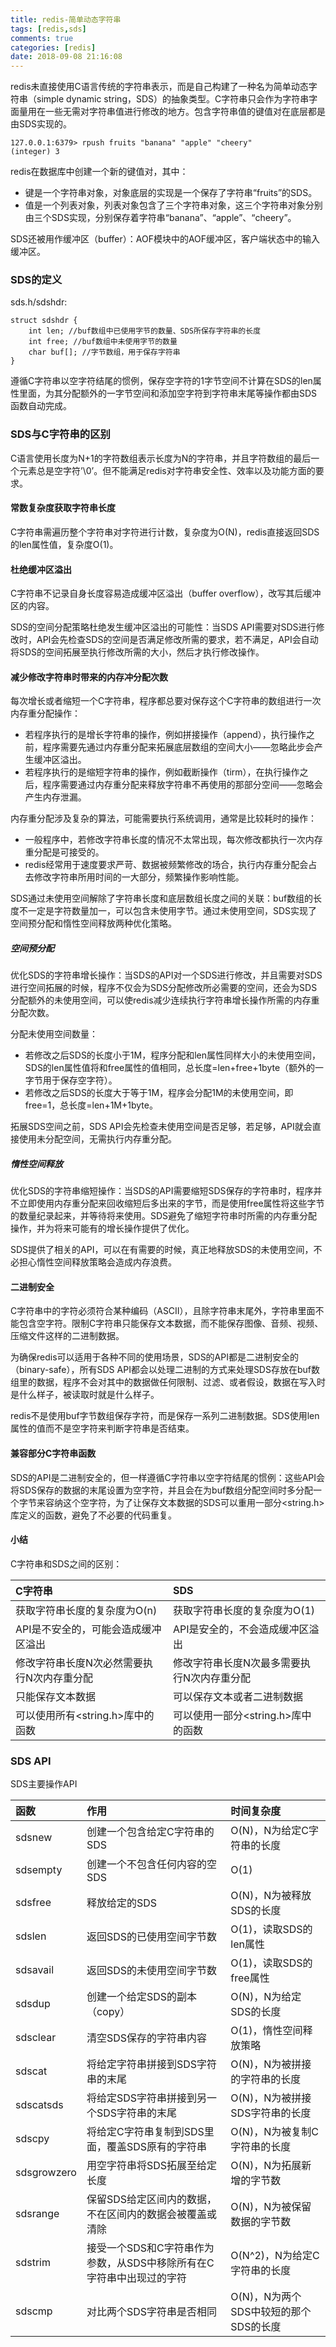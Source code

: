 ```yaml
---
title: redis-简单动态字符串
tags: [redis,sds]
comments: true
categories: [redis]
date: 2018-09-08 21:16:08
---
```

redis未直接使用C语言传统的字符串表示，而是自己构建了一种名为简单动态字符串（simple dynamic string，SDS）的抽象类型。C字符串只会作为字符串字面量用在一些无需对字符串值进行修改的地方。包含字符串值的键值对在底层都是由SDS实现的。

```
127.0.0.1:6379> rpush fruits "banana" "apple" "cheery"
(integer) 3
```
redis在数据库中创建一个新的键值对，其中：

* 键是一个字符串对象，对象底层的实现是一个保存了字符串“fruits”的SDS。
* 值是一个列表对象，列表对象包含了三个字符串对象，这三个字符串对象分别由三个SDS实现，分别保存着字符串“banana”、“apple”、“cheery”。  

SDS还被用作缓冲区（buffer）：AOF模块中的AOF缓冲区，客户端状态中的输入缓冲区。

### SDS的定义
sds.h/sdshdr:

```
struct sdshdr {
	int len; //buf数组中已使用字节的数量、SDS所保存字符串的长度
	int free; //buf数组中未使用字节的数量
	char buf[]; //字节数组，用于保存字符串
}
```
遵循C字符串以空字符结尾的惯例，保存空字符的1字节空间不计算在SDS的len属性里面，为其分配额外的一字节空间和添加空字符到字符串末尾等操作都由SDS函数自动完成。

### SDS与C字符串的区别
C语言使用长度为N+1的字符数组表示长度为N的字符串，并且字符数组的最后一个元素总是空字符’\0’。但不能满足redis对字符串安全性、效率以及功能方面的要求。

#### 常数复杂度获取字符串长度
C字符串需遍历整个字符串对字符进行计数，复杂度为O(N)，redis直接返回SDS的len属性值，复杂度O(1)。

#### 杜绝缓冲区溢出
C字符串不记录自身长度容易造成缓冲区溢出（buffer overflow），改写其后缓冲区的内容。

SDS的空间分配策略杜绝发生缓冲区溢出的可能性：当SDS API需要对SDS进行修改时，API会先检查SDS的空间是否满足修改所需的要求，若不满足，API会自动将SDS的空间拓展至执行修改所需的大小，然后才执行修改操作。

#### 减少修改字符串时带来的内存冲分配次数
每次增长或者缩短一个C字符串，程序都总要对保存这个C字符串的数组进行一次内存重分配操作：

* 若程序执行的是增长字符串的操作，例如拼接操作（append），执行操作之前，程序需要先通过内存重分配来拓展底层数组的空间大小——忽略此步会产生缓冲区溢出。
* 若程序执行的是缩短字符串的操作，例如截断操作（tirm），在执行操作之后，程序需要通过内存重分配来释放字符串不再使用的那部分空间——忽略会产生内存泄漏。

内存重分配涉及复杂的算法，可能需要执行系统调用，通常是比较耗时的操作：

* 一般程序中，若修改字符串长度的情况不太常出现，每次修改都执行一次内存重分配是可接受的。
* redis经常用于速度要求严苛、数据被频繁修改的场合，执行内存重分配会占去修改字符串所用时间的一大部分，频繁操作影响性能。

SDS通过未使用空间解除了字符串长度和底层数组长度之间的关联：buf数组的长度不一定是字符数量加一，可以包含未使用字节。通过未使用空间，SDS实现了空间预分配和惰性空间释放两种优化策略。

##### 空间预分配
优化SDS的字符串增长操作：当SDS的API对一个SDS进行修改，并且需要对SDS进行空间拓展的时候，程序不仅会为SDS分配修改所必需要的空间，还会为SDS分配额外的未使用空间，可以使redis减少连续执行字符串增长操作所需的内存重分配次数。

分配未使用空间数量：

* 若修改之后SDS的长度小于1M，程序分配和len属性同样大小的未使用空间，SDS的len属性值将和free属性的值相同，总长度=len+free+1byte（额外的一字节用于保存空字符）。
* 若修改之后SDS的长度大于等于1M，程序会分配1M的未使用空间，即free=1，总长度=len+1M+1byte。

拓展SDS空间之前，SDS API会先检查未使用空间是否足够，若足够，API就会直接使用未分配空间，无需执行内存重分配。

##### 惰性空间释放
优化SDS的字符串缩短操作：当SDS的API需要缩短SDS保存的字符串时，程序并不立即使用内存重分配来回收缩短后多出来的字节，而是使用free属性将这些字节的数量纪录起来，并等待将来使用。SDS避免了缩短字符串时所需的内存重分配操作，并为将来可能有的增长操作提供了优化。

SDS提供了相关的API，可以在有需要的时候，真正地释放SDS的未使用空间，不必担心惰性空间释放策略会造成内存浪费。

#### 二进制安全
C字符串中的字符必须符合某种编码（ASCII），且除字符串末尾外，字符串里面不能包含空字符。限制C字符串只能保存文本数据，而不能保存图像、音频、视频、压缩文件这样的二进制数据。

为确保redis可以适用于各种不同的使用场景，SDS的API都是二进制安全的（binary-safe），所有SDS API都会以处理二进制的方式来处理SDS存放在buf数组里的数据，程序不会对其中的数据做任何限制、过滤、或者假设，数据在写入时是什么样子，被读取时就是什么样子。

redis不是使用buf字节数组保存字符，而是保存一系列二进制数据。SDS使用len属性的值而不是空字符来判断字符串是否结束。

#### 兼容部分C字符串函数
SDS的API是二进制安全的，但一样遵循C字符串以空字符结尾的惯例：这些API会将SDS保存的数据的末尾设置为空字符，并且会在为buf数组分配空间时多分配一个字节来容纳这个空字符，为了让保存文本数据的SDS可以重用一部分<string.h>库定义的函数，避免了不必要的代码重复。

#### 小结
C字符串和SDS之间的区别：

C字符串 | SDS
:- | :-
获取字符串长度的复杂度为O(n) | 获取字符串长度的复杂度为O(1)
API是不安全的，可能会造成缓冲区溢出 | API是安全的，不会造成缓冲区溢出
修改字符串长度N次必然需要执行N次内存重分配 | 修改字符串长度N次最多需要执行N次内存重分配
只能保存文本数据 | 可以保存文本或者二进制数据
可以使用所有<string.h>库中的函数 | 可以使用一部分<string.h>库中的函数

### SDS API
SDS主要操作API

函数 | 作用 | 时间复杂度
:- | :- | :-
sdsnew | 创建一个包含给定C字符串的SDS | O(N)，N为给定C字符串的长度
sdsempty | 创建一个不包含任何内容的空SDS | O(1)
sdsfree | 释放给定的SDS | O(N)，N为被释放SDS的长度
sdslen | 返回SDS的已使用空间字节数 | O(1)，读取SDS的len属性
sdsavail | 返回SDS的未使用空间字节数 | O(1)，读取SDS的free属性
sdsdup | 创建一个给定SDS的副本（copy）| O(N)，N为给定SDS的长度
sdsclear | 清空SDS保存的字符串内容 | O(1)，惰性空间释放策略
sdscat | 将给定字符串拼接到SDS字符串的末尾 | O(N)，N为被拼接的字符串的长度
sdscatsds | 将给定SDS字符串拼接到另一个SDS字符串的末尾 | O(N)，N为被拼接SDS字符串的长度
sdscpy | 将给定C字符串复制到SDS里面，覆盖SDS原有的字符串 | O(N)，N为被复制C字符串的长度
sdsgrowzero | 用空字符串将SDS拓展至给定长度 | O(N)，N为拓展新增的字节数
sdsrange | 保留SDS给定区间内的数据，不在区间内的数据会被覆盖或清除 | O(N)，N为被保留数据的字节数
sdstrim | 接受一个SDS和C字符串作为参数，从SDS中移除所有在C字符串中出现过的字符 | O(N^2)，N为给定C字符串的长度
sdscmp | 对比两个SDS字符串是否相同 | O(N)，N为两个SDS中较短的那个SDS的长度